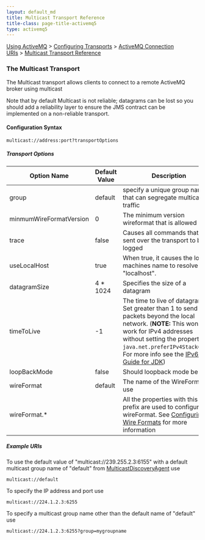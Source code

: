 ```yaml
---
layout: default_md
title: Multicast Transport Reference 
title-class: page-title-activemq5
type: activemq5
---
```


[Using ActiveMQ](using-activemq) > [Configuring Transports](configuring-transports) > [ActiveMQ Connection URIs](activemq-connection-uris) > [Multicast Transport Reference](multicast-transport-reference)


### The Multicast Transport

The Multicast transport allows clients to connect to a remote ActiveMQ broker using multicast

Note that by default Multicast is not reliable; datagrams can be lost so you should add a reliability layer to ensure the JMS contract can be implemented on a non-reliable transport.

#### Configuration Syntax
```
multicast://address:port?transportOptions
```

##### Transport Options

Option Name|Default Value|Description
---|---|---
group|default|specify a unique group name that can segregate multicast traffic
minmumWireFormatVersion|0|The minimum version wireformat that is allowed
trace|false|Causes all commands that are sent over the transport to be logged
useLocalHost|true|When true, it causes the local machines name to resolve to "localhost".
datagramSize|4 * 1024|Specifies the size of a datagram
timeToLive|-1|The time to live of datagrams. Set greater than 1 to send packets beyond the local network. (**NOTE:** This won't work for IPv4 addresses without setting the property `java.net.preferIPv4Stack=true`. For more info see the [IPv6 User Guide for JDK](http://java.sun.com/j2se/1.5.0/docs/guide/net/ipv6_guide/index.html))
loopBackMode|false|Should loopback mode be used
wireFormat|default|The name of the WireFormat to use
wireFormat.*||All the properties with this prefix are used to configure the wireFormat. See [Configuring Wire Formats](configuring-wire-formats) for more information

##### Example URIs

To use the default value of "multicast://239.255.2.3:6155" with a default multicast group name of "default" from [MulticastDiscoveryAgent](http://activemq.apache.org/maven/apidocs/org/apache/activemq/transport/discovery/multicast/MulticastDiscoveryAgent.html#DEFAULT_DISCOVERY_URI_STRING) use
```
multicast://default 
```
To specify the IP address and port use
```
multicast://224.1.2.3:6255
```
To specify a multicast group name other than the default name of "default" use
```
multicast://224.1.2.3:6255?group=mygroupname
```
